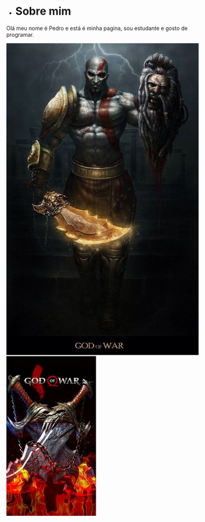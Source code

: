 - # Sobre mim
 Olá meu nome é Pedro e está é minha pagina, sou estudante e gosto de programar.
 
<img src="KRATOS.jpg" alt="Texto alternativo" title="KRATOS" />
<img src="swords.jpg" alt="espadas" title="swords"

<!---
Obscure777/Obscure777 is a ✨ special ✨ repository because its `README.md` (this file) appears on your GitHub profile.
You can click the Preview link to take a look at your changes.
--->
